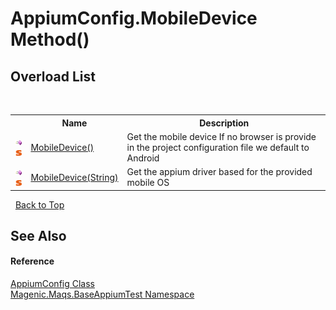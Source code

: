 # AppiumConfig.MobileDevice Method() 
 


## Overload List
&nbsp;<table><tr><th></th><th>Name</th><th>Description</th></tr><tr><td>![Public method](media/pubmethod.gif "Public method")![Static member](media/static.gif "Static member")</td><td><a href="#/MAQS_5/Appium_AUTOGENERATED/AppiumConfig-MobileDevice_Method">MobileDevice()</a></td><td>
Get the mobile device 
If no browser is provide in the project configuration file we default to Android</td></tr><tr><td>![Public method](media/pubmethod.gif "Public method")![Static member](media/static.gif "Static member")</td><td><a href="#/MAQS_5/Appium_AUTOGENERATED/AppiumConfig-MobileDevice_Method_(String)">MobileDevice(String)</a></td><td>
Get the appium driver based for the provided mobile OS</td></tr></table>&nbsp;
<a href="#appiumconfig.mobiledevice-method">Back to Top</a>

## See Also


#### Reference
<a href="#/MAQS_5/Appium_AUTOGENERATED/AppiumConfig_Class">AppiumConfig Class</a><br /><a href="#/MAQS_5/Appium_AUTOGENERATED/Magenic-Maqs-BaseAppiumTest_Namespace">Magenic.Maqs.BaseAppiumTest Namespace</a><br />
